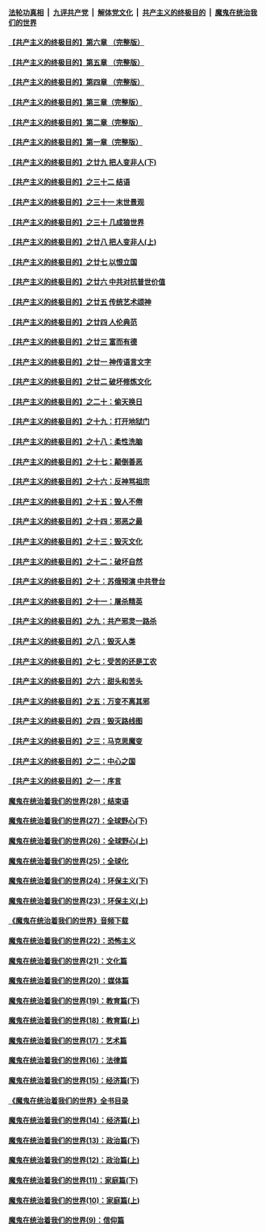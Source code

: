 

####  [法轮功真相](../../../../basic/blob/master/README.md?t=04231531) &nbsp;|&nbsp; [九评共产党](../../../../9ping.md/blob/master/README.md?t=04231531) &nbsp;|&nbsp; [解体党文化](../../../../jtdwh.md/blob/master/README.md?t=04231531)  &nbsp;|&nbsp; [共产主义的终极目的](../../../../gczydzjmd.md/blob/master/README.md?t=04231531) &nbsp;|&nbsp; [魔鬼在统治我们的世界](../../../../mgztzwmdsj.md/blob/master/README.md?t=04231531) 

#### [【共产主义的终极目的】第六章 （完整版）](../pages/nsc422/n11428913.md?t=04231531) 

#### [【共产主义的终极目的】第五章 （完整版）](../pages/nsc422/n11428912.md?t=04231531) 

#### [【共产主义的终极目的】第四章 （完整版）](../pages/nsc422/n11428907.md?t=04231531) 

#### [【共产主义的终极目的】第三章（完整版）](../pages/nsc422/n11428848.md?t=04231531) 

#### [【共产主义的终极目的】第二章（完整版）](../pages/nsc422/n11428831.md?t=04231531) 

#### [【共产主义的终极目的】第一章（完整版）](../pages/nsc422/n11417651.md?t=04231531) 

#### [【共产主义的终极目的】之廿九 把人变非人(下)](../pages/nsc422/n11344140.md?t=04231531) 

#### [【共产主义的终极目的】之三十二 结语](../pages/nsc422/n11360535.md?t=04231531) 

#### [【共产主义的终极目的】之三十一 末世景观](../pages/nsc422/n11351129.md?t=04231531) 

#### [【共产主义的终极目的】之三十 几成狼世界](../pages/nsc422/n11348280.md?t=04231531) 

#### [【共产主义的终极目的】之廿八 把人变非人(上)](../pages/nsc422/n11340492.md?t=04231531) 

#### [【共产主义的终极目的】之廿七 以恨立国](../pages/nsc422/n11336944.md?t=04231531) 

#### [【共产主义的终极目的】之廿六 中共对抗普世价值](../pages/nsc422/n11324785.md?t=04231531) 

#### [【共产主义的终极目的】之廿五 传统艺术颂神](../pages/nsc422/n11296396.md?t=04231531) 

#### [【共产主义的终极目的】之廿四 人伦典范](../pages/nsc422/n11296397.md?t=04231531) 

#### [【共产主义的终极目的】之廿三 富而有德](../pages/nsc422/n11283598.md?t=04231531) 

#### [【共产主义的终极目的】之廿一 神传语言文字](../pages/nsc422/n11263265.md?t=04231531) 

#### [【共产主义的终极目的】之廿二 破坏修炼文化](../pages/nsc422/n11245728.md?t=04231531) 

#### [【共产主义的终极目的】之二十：偷天换日](../pages/nsc422/n11238846.md?t=04231531) 

#### [【共产主义的终极目的】之十九：打开地狱门](../pages/nsc422/n11206376.md?t=04231531) 

#### [【共产主义的终极目的】之十八：柔性洗脑](../pages/nsc422/n11199994.md?t=04231531) 

#### [【共产主义的终极目的】之十七：颠倒善恶](../pages/nsc422/n11179782.md?t=04231531) 

#### [【共产主义的终极目的】之十六：反神骂祖宗](../pages/nsc422/n11166798.md?t=04231531) 

#### [【共产主义的终极目的】之十五：毁人不倦](../pages/nsc422/n11166792.md?t=04231531) 

#### [【共产主义的终极目的】之十四：邪恶之最](../pages/nsc422/n11150249.md?t=04231531) 

#### [【共产主义的终极目的】之十三：毁灭文化](../pages/nsc422/n11135227.md?t=04231531) 

#### [【共产主义的终极目的】之十二：破坏自然](../pages/nsc422/n11135214.md?t=04231531) 

#### [【共产主义的终极目的】之十：苏俄预演 中共登台](../pages/nsc422/n11118424.md?t=04231531) 

#### [【共产主义的终极目的】之十一：屠杀精英](../pages/nsc422/n11118442.md?t=04231531) 

#### [【共产主义的终极目的】之九：共产邪灵一路杀](../pages/nsc422/n11114139.md?t=04231531) 

#### [【共产主义的终极目的】之八：毁灭人类](../pages/nsc422/n11108503.md?t=04231531) 

#### [【共产主义的终极目的】之七：受苦的还是工农](../pages/nsc422/n11101809.md?t=04231531) 

#### [【共产主义的终极目的】之六：甜头和苦头](../pages/nsc422/n11096971.md?t=04231531) 

#### [【共产主义的终极目的】之五：万变不离其邪](../pages/nsc422/n11091285.md?t=04231531) 

#### [【共产主义的终极目的】之四：毁灭路线图](../pages/nsc422/n11086284.md?t=04231531) 

#### [【共产主义的终极目的】之三：马克思魔变](../pages/nsc422/n11061941.md?t=04231531) 

#### [【共产主义的终极目的】之二：中心之国](../pages/nsc422/n11047728.md?t=04231531) 

#### [【共产主义的终极目的】之一：序言](../pages/nsc422/n11086077.md?t=04231531) 

#### [魔鬼在统治着我们的世界(28)：结束语](../pages/nsc422/n10936246.md?t=04231531) 

#### [魔鬼在统治着我们的世界(27)：全球野心(下)](../pages/nsc422/n10928319.md?t=04231531) 

#### [魔鬼在统治着我们的世界(26)：全球野心(上)](../pages/nsc422/n10900318.md?t=04231531) 

#### [魔鬼在统治着我们的世界(25)：全球化](../pages/nsc422/n10788205.md?t=04231531) 

#### [魔鬼在统治着我们的世界(24)：环保主义(下)](../pages/nsc422/n10695307.md?t=04231531) 

#### [魔鬼在统治着我们的世界(23)：环保主义(上)](../pages/nsc422/n10688613.md?t=04231531) 

#### [《魔鬼在统治着我们的世界》音频下载](../pages/nsc422/n10635553.md?t=04231531) 

#### [魔鬼在统治着我们的世界(22)：恐怖主义](../pages/nsc422/n10614727.md?t=04231531) 

#### [魔鬼在统治着我们的世界(21)：文化篇](../pages/nsc422/n10597706.md?t=04231531) 

#### [魔鬼在统治着我们的世界(20)：媒体篇](../pages/nsc422/n10586579.md?t=04231531) 

#### [魔鬼在统治着我们的世界(19)：教育篇(下)](../pages/nsc422/n10564808.md?t=04231531) 

#### [魔鬼在统治着我们的世界(18)：教育篇(上)](../pages/nsc422/n10526970.md?t=04231531) 

#### [魔鬼在统治着我们的世界(17)：艺术篇](../pages/nsc422/n10499093.md?t=04231531) 

#### [魔鬼在统治着我们的世界(16)：法律篇](../pages/nsc422/n10485969.md?t=04231531) 

#### [魔鬼在统治着我们的世界(15)：经济篇(下)](../pages/nsc422/n10469975.md?t=04231531) 

#### [《魔鬼在统治着我们的世界》全书目录](../pages/nsc422/n10464261.md?t=04231531) 

#### [魔鬼在统治着我们的世界(14)：经济篇(上)](../pages/nsc422/n10457370.md?t=04231531) 

#### [魔鬼在统治着我们的世界(13)：政治篇(下)](../pages/nsc422/n10448270.md?t=04231531) 

#### [魔鬼在统治着我们的世界(12)：政治篇(上)](../pages/nsc422/n10444576.md?t=04231531) 

#### [魔鬼在统治着我们的世界(11)：家庭篇(下)](../pages/nsc422/n10440961.md?t=04231531) 

#### [魔鬼在统治着我们的世界(10)：家庭篇(上)](../pages/nsc422/n10435448.md?t=04231531) 

#### [魔鬼在统治着我们的世界(9)：信仰篇](../pages/nsc422/n10432159.md?t=04231531) 

